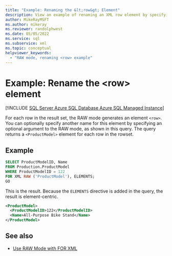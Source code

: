 ```yaml
---
title: "Example: Renaming the &lt;row&gt; Element"
description: View an example of renaming an XML row element by specifying an optional argument to RAW mode in the FOR XML clause.
author: MikeRayMSFT
ms.author: mikeray
ms.reviewer: randolphwest
ms.date: 05/05/2022
ms.service: sql
ms.subservice: xml
ms.topic: conceptual
helpviewer_keywords:
  - "RAW mode, renaming <row> example"
---
```

# Example: Rename the &lt;row&gt; element

[!INCLUDE [SQL Server Azure SQL Database Azure SQL Managed Instance](../../includes/applies-to-version/sql-asdb-asdbmi.md)]

For each row in the result set, the RAW mode generates an element `<row>`. You can optionally specify another name for this element by specifying an optional argument to the RAW mode, as shown in this query. The query returns a `<ProductModel>` element for each row in the rowset.

## Example

```sql
SELECT ProductModelID, Name
FROM Production.ProductModel
WHERE ProductModelID = 122
FOR XML RAW ('ProductModel'), ELEMENTS;
GO
```

This is the result. Because the `ELEMENTS` directive is added in the query, the result is element-centric.

```xml
<ProductModel>
  <ProductModelID>122</ProductModelID>
  <Name>All-Purpose Bike Stand</Name>
</ProductModel>
```

## See also

- [Use RAW Mode with FOR XML](../../relational-databases/xml/use-raw-mode-with-for-xml.md)
